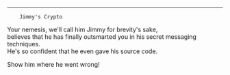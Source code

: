 ___________________________________________________
        Jimmy's Crypto
        
Your nemesis, we'll call him Jimmy for brevity's sake,  
believes that he has finally outsmarted you in his secret messaging techniques.  
He's so confident that he even gave his source code.  

Show him where he went wrong!
